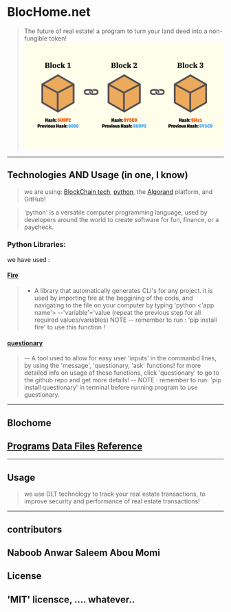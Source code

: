 # **BlocHome.net**
> The future of real estate! a program to turn your land deed into a non-fungible token!
![an image of three blocks, 'blockchain', with their specified hashes and prev. hashes](What-Is-Blockchain-Infographic.jpeg)
---
## Technologies AND Usage (in one, I know)
> we are using: [BlockChain tech](https://www.blockchain.com/), [python](https://www.python.org/), the [Algorand](https://algoexplorer.io/) platform, and GitHub!

> 'python' is a versatile computer programming language, used by developers around the world to create software for fun, finance, or a paycheck. 

### Python Libraries: 
we have used : 
#### [Fire](https://github.com/google/python-fire) 
>- A library that automatically generates CLI's for any project. it is used by importing fire at the beggining of the code, and navigating to the file on your computer by typing 'python <'app name'> --'variable'='value (repeat the previous step for all required values/variables) NOTE -- remember to run : 'pip install fire' to use this function !

#### [questionary](https://github.com/tmbo/questionary)

> -- A tool used to allow for easy user 'inputs' in the commanbd lines, by using the 'message', 'questionary, 'ask' functions! for more detailed info on usage of these functions, click 'questionary' to go to the github repo and get more details!
> -- NOTE : remember to run: 'pip install questionary' in terminal before running program to use guestionary. 

---

## Blochome

[Programs](code)
[Data Files](https://github.com/najibabounasr/Module_1_Project.git)
[Reference](https://www.blochome.net/)
---
---

## Usage

> we use DLT technology to track your real estate transactions, to improve security and performance of real estate transactions! 
---

## contributors

Naboob Anwar
Saleem Abou Momi
---

## License

'MIT' licensce, .... whatever..
---